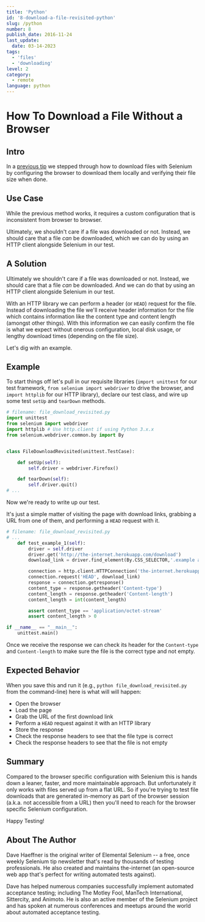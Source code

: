 ```yaml
---
title: 'Python'
id: '8-download-a-file-revisited-python'
slug: /python
number: 8
publish_date: 2016-11-24
last_update:
  date: 03-14-2023
tags:
  - 'files'
  - 'downloading'
level: 2
category: 
  - remote
language: python
---
```


# How To Download a File Without a Browser

## Intro

In a [previous tip](/tips/2-download-a-file) we stepped through how to download files with Selenium by configuring the browser to download them locally and verifying their file size when done.

## Use Case

While the previous method works, it requires a custom configuration that is inconsistent from browser to browser.

Ultimately, we shouldn't care if a file was downloaded or not. Instead, we should care that a file _can_ be downloaded, which we can do by using an HTTP client alongside Selenium in our test.

## A Solution

Ultimately we shouldn't care if a file was downloaded or not. Instead, we should care that a file _can_ be downloaded. And we can do that by using an HTTP client alongside Selenium in our test.

With an HTTP library we can perform a header (or `HEAD`) request for the file. Instead of downloading the file we'll receive header information for the file which contains information like the content type and content length (amongst other things). With this information we can easily confirm the file is what we expect without onerous configuration, local disk usage, or lengthy download times (depending on the file size).

Let's dig with an example.

## Example

To start things off let's pull in our requisite libraries (`import unittest` for our test framework, `from selenium import webdriver` to drive the browser, and `import httplib` for our HTTP library), declare our test class, and wire up some test `setUp` and `tearDown` methods.

```python
# filename: file_download_revisited.py
import unittest
from selenium import webdriver
import httplib # Use http.client if using Python 3.x.x
from selenium.webdriver.common.by import By


class FileDownloadRevisited(unittest.TestCase):

    def setUp(self):
        self.driver = webdriver.Firefox()

    def tearDown(self):
        self.driver.quit()
# ...
```

Now we're ready to write up our test.

It's just a simple matter of visiting the page with download links, grabbing a URL from one of them, and performing a `HEAD` request with it.

```python
# filename: file_download_revisited.py
# ...
    def test_example_1(self):
        driver = self.driver
        driver.get('http://the-internet.herokuapp.com/download')
        download_link = driver.find_element(By.CSS_SELECTOR,'.example a').get_attribute('href')

        connection = http.client.HTTPConnection('the-internet.herokuapp.com')
        connection.request('HEAD', download_link)
        response = connection.getresponse()
        content_type = response.getheader('Content-type')
        content_length = response.getheader('Content-length')
        content_length = int(content_length)

        assert content_type == 'application/octet-stream'
        assert content_length > 0

if __name__ == "__main__":
    unittest.main()
```

Once we receive the response we can check its header for the `Content-type` and `Content-length` to make sure the file is the correct type and not empty.

## Expected Behavior

When you save this and run it (e.g., `python file_download_revisited.py` from the command-line) here is what will will happen:

+ Open the browser
+ Load the page
+ Grab the URL of the first download link
+ Perform a `HEAD` request against it with an HTTP library
+ Store the response
+ Check the response headers to see that the file type is correct
+ Check the response headers to see that the file is not empty

## Summary

Compared to the browser specific configuration with Selenium this is hands down a leaner, faster, and more maintainable approach. But unfortunately it only works with files served up from a flat URL. So if you're trying to test file downloads that are generated in-memory as part of the browser session (a.k.a. not accessible from a URL) then you'll need to reach for the browser specific Selenium configuration.

Happy Testing!


## About The Author

Dave Haeffner is the original writer of Elemental Selenium -- a free, once weekly Selenium tip newsletter that's read by thousands of testing professionals. He also created and maintains the-internet (an open-source web app that's perfect for writing automated tests against).

Dave has helped numerous companies successfully implement automated acceptance testing; including The Motley Fool, ManTech International, Sittercity, and Animoto. He is also an active member of the Selenium project and has spoken at numerous conferences and meetups around the world about automated acceptance testing.
